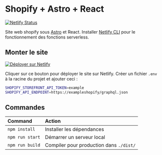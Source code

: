 # Shopify + Astro + React

[![Netlify Status](https://api.netlify.com/api/v1/badges/00c79ab2-364d-4c1d-923b-ed0a9a3b4d2b/deploy-status)](https://app.netlify.com/sites/shopify-astro/deploys)

Site web shopify sous [Astro](https://astro.build) et React.
Installer [Netlify CLI](https://cli.netlify.com/) pour le fonctionnement des fonctions serverless.
## Monter le site

[![Déployer sur Netlify](https://www.netlify.com/img/deploy/button.svg)](https://app.netlify.com/start/deploy?repository=https://github.com/Erinell/shopify-react-astro)

Cliquer sur ce bouton pour déployer le site sur Netlify. Créer un fichier `.env` à la racine du projet et ajouter ceci :

```bash
SHOPIFY_STOREFRONT_API_TOKEN=example
SHOPIFY_API_ENDPOINT=https://exampleshopify/graphql.json
```

## Commandes

| Command         | Action                                  |
| :-------------- | :-------------------------------------- |
| `npm install`   | Installer les dépendances               |
| `npm run start` | Démarrer un serveur local               |
| `npm run build` | Compiler pour production dans `./dist/` |
